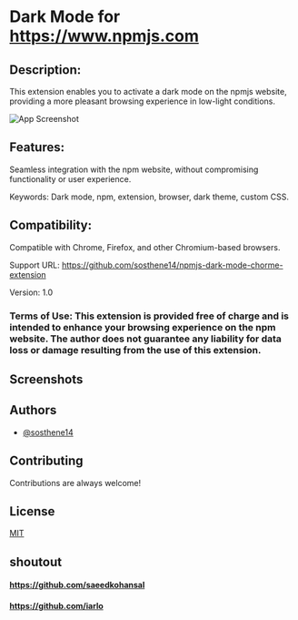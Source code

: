 # Dark Mode for https://www.npmjs.com

## Description:
 This extension enables you to activate a dark mode on the npmjs website, providing a more pleasant browsing experience in low-light conditions.

 ![App Screenshot](https://via.placeholder.com/468x300?text=App+Screenshot+Here)

## Features:

Seamless integration with the npm website, without compromising functionality or user experience.


Keywords: Dark mode, npm, extension, browser, dark theme, custom CSS.

## Compatibility: 
Compatible with Chrome, Firefox, and other Chromium-based browsers.

Support URL: https://github.com/sosthene14/npmjs-dark-mode-chorme-extension

Version: 1.0

### Terms of Use: This extension is provided free of charge and is intended to enhance your browsing experience on the npm website. The author does not guarantee any liability for data loss or damage resulting from the use of this extension.
## Screenshots




## Authors

- [@sosthene14](https://github.com/sosthene14)


## Contributing

Contributions are always welcome!


## License

[MIT](https://choosealicense.com/licenses/mit/)


## shoutout
#### https://github.com/saeedkohansal
#### https://github.com/iarlo